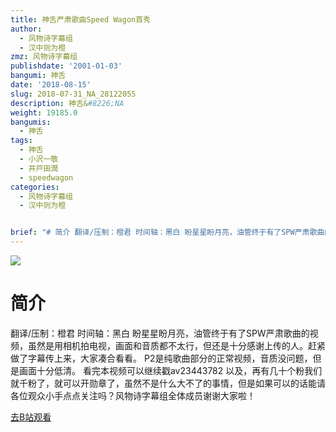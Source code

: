 ```yaml
---
title: 神舌严肃歌曲Speed Wagon首秀
author:
  - 风物诗字幕组
  - 汉中则为橙
zmz: 风物诗字幕组
publishdate: '2001-01-03'
bangumi: 神舌
date: '2018-08-15'
slug: 2018-07-31_NA_28122055
description: 神舌&#8226;NA
weight: 19185.0
bangumis:
  - 神舌
tags:
  - 神舌
  - 小沢一敬
  - 井戸田潤
  - speedwagon
categories:
  - 风物诗字幕组
  - 汉中则为橙


brief: "# 简介 翻译/压制：橙君 时间轴：黑白 盼星星盼月亮，油管终于有了SPW严肃歌曲的视频，虽然是用相机拍电视，画面和音质都不太行，但还是十分感谢上传的人。赶紧做了字幕传上来，大家凑合看看。 P2是纯歌曲部分的正常视频，音质没问题，但是画面十分低清。 看完本视频可以继续戳av23443782 以及，再有几十个粉我们就千粉了，就可以开勋章了，虽然不是什么大不了的事情，但是如果可以的话能请各位观众小手点点关注吗？风物诗字幕组全体成员谢谢大家啦！"
---
```

![](https://i.imgur.com/KxtNHfl.jpg)
# 简介  
翻译/压制：橙君 时间轴：黑白
盼星星盼月亮，油管终于有了SPW严肃歌曲的视频，虽然是用相机拍电视，画面和音质都不太行，但还是十分感谢上传的人。赶紧做了字幕传上来，大家凑合看看。
P2是纯歌曲部分的正常视频，音质没问题，但是画面十分低清。
看完本视频可以继续戳av23443782
以及，再有几十个粉我们就千粉了，就可以开勋章了，虽然不是什么大不了的事情，但是如果可以的话能请各位观众小手点点关注吗？风物诗字幕组全体成员谢谢大家啦！  

[去B站观看](https://www.bilibili.com/video/av28122055/)
 
